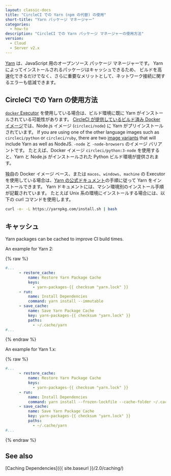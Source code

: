 ```yaml
---
layout: classic-docs
title: "CircleCI での Yarn (npm の代替) の使用"
short-title: "Yarn パッケージ マネージャー"
categories:
  - how-to
description: "CircleCI での Yarn パッケージ マネージャーの使用方法"
version:
  - Cloud
  - Server v2.x
---
```


[Yarn](https://yarnpkg.com/ja/) は、JavaScript 用のオープンソース パッケージ マネージャーです。 Yarn によってインストールされるパッケージはキャッシュできるため、 ビルドを高速化できるだけでなく、さらに重要なメリットとして、ネットワーク接続に関するエラーも低減できます。

## CircleCI での Yarn の使用方法

[`docker` Executor](https://circleci.com/ja/docs/2.0/executor-types/#docker-を使用する) を使用している場合は、ビルド環境に既に Yarn がインストールされている可能性があります。 [CircleCI が提供しているビルド済み Docker イメージ](https://circleci.com/ja/docs/2.0/circleci-images/)では、Node.js イメージ (`circleci/node`) に Yarn がプリインストールされています。 If you are using one of the other language images such as `circleci/python` or `circleci/ruby`, there are two [image variants](https://circleci.com/docs/2.0/circleci-images/#language-image-variants) that will include Yarn as well as NodeJS. `-node` と `-node-browsers` のイメージ バリアントです。 たとえば、Docker イメージ `circleci/python:3-node` を使用すると、Yarn と Node.js がインストールされた Python ビルド環境が提供されます。

独自の Docker イメージ ベース、または `macos`、`windows`、`machine` の Executor を使用している場合は、[Yarn の公式ドキュメント](https://yarnpkg.com/lang/ja/docs/install/)の手順に従って Yarn をインストールできます。 Yarn ドキュメントには、マシン環境別のインストール手順が記載されています。 たとえば Unix 系の環境にインストールする場合には、以下の curl コマンドを使用します。

```sh
curl -o- -L https://yarnpkg.com/install.sh | bash
```

## キャッシュ

Yarn packages can be cached to improve CI build times.

An example for Yarn 2:

{% raw %}
```yaml
#...
      - restore_cache:
          name: Restore Yarn Package Cache
          keys:
            - yarn-packages-{{ checksum "yarn.lock" }}
      - run:
          name: Install Dependencies
          command: yarn install --immutable
      - save_cache:
          name: Save Yarn Package Cache
          key: yarn-packages-{{ checksum "yarn.lock" }}
          paths:
            - ~/.cache/yarn
#...
```
{% endraw %}

An example for Yarn 1.x:

{% raw %}
```yaml
#...
      - restore_cache:
          name: Restore Yarn Package Cache
          keys:
            - yarn-packages-{{ checksum "yarn.lock" }}
      - run:
          name: Install Dependencies
          command: yarn install --frozen-lockfile --cache-folder ~/.cache/yarn
      - save_cache:
          name: Save Yarn Package Cache
          key: yarn-packages-{{ checksum "yarn.lock" }}
          paths:
            - ~/.cache/yarn
#...
```
{% endraw %}

## See also

[Caching Dependencies]({{ site.baseurl }}/2.0/caching/)

